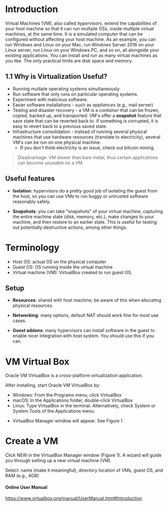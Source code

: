 <!--
layout: lecture
title: "Virtual Machines"
instructor: Quinlan, James
-->

# Introduction

Virtual Machines (VM), also called _hypervisors_, extend the capabilities of your host machine so that it can run multiple OSs, inside multiple virtual machines, at the same time. It is a simulated computer that can be configured without affecting your host machine. As an example, you can run Windows and Linux on your Mac, run Windows Server 2016 on your Linux server, run Linux on your Windows PC, and so on, all alongside your existing applications. You can install and run as many virtual machines as you like. The only practical limits are disk space and memory.


## 1.1 Why is Virtualization Useful?

* Running multiple operating systems simultaneously
* Run software that only runs on particular operating systems.  
* Experiment with malicious software.
* Easier software installations - such as _appliances_ (e.g., mail server)
* Testing and disaster recovery - a VM is a _container_ that can be frozen, copied, backed up, and transported. VM's offer a __snapshot__ feature that save state that can be reverted back to.  If something is corrupted, it is easy to revert back to a previous saved state.
* Infrastructure consolidation - instead of running several physical machines that use hardware resources (translate to electricity), several VM's can be run on one physical machine.  
	- If you don't think electricity is an issue, check out bitcoin mining.

> Disadvantage: VM slower than bare metal, thus certain applications can become _unusable_ on a VM.  



## Useful features

- **Isolation**: hypervisors do a pretty good job of isolating the guest from the host, so you can use VMs to run buggy or untrusted software reasonably safely.

- **Snapshots**: you can take "snapshots" of your virtual machine, capturing the entire machine state (disk, memory, etc.), make changes to your machine, and then restore to an earlier state. This is useful for testing out potentially destructive actions, among other things.



# Terminology

- Host OS:  actual OS on the physical computer
- Guest OS: OS running inside the virtual machine
- Virtual machine (VM): VirtualBox created to run guest OS.  

 


## Setup

- **Resources**: shared with host machine; be aware of this when allocating physical resources.

- **Networking**: many options, default NAT should work fine for most use cases.

- **Guest addons**: many hypervisors can install software in the guest to enable nicer integration with host system. You should use this if you can.





# VM Virtual Box

Oracle VM VirtualBox is a cross-platform virtualization application.

After installing, start Oracle VM VirtualBox by:

* Windows: From the Programs menu, click VirtualBox
* macOS: In the Applications folder, double-click VirtualBox
* Linux: Type VirtualBox in the terminal.  Alternatively, check System or System Tools of the Applications menu.

 
- VirtualBox Manager window will appear. See Figure 1




















# Create a VM

Click NEW in the VirtualBox Manager window (Figure 1).  A wizard will guide you through setting up a new virtual machine (VM).

Select: name (make it meaningful), directory location of VMs, guest OS, and RAM (e.g., 4GB)














#### Online User Manual

https://www.virtualbox.org/manual/UserManual.html#Introduction

